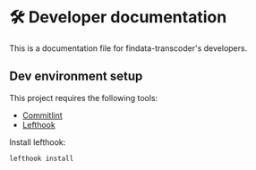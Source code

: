 # 🛠️ Developer documentation

This is a documentation file for findata-transcoder's developers.

## Dev environment setup

This project requires the following tools:

- [Commitlint]
- [Lefthook]

Install lefthook:

```shell
lefthook install
```

[Commitlint]: https://github.com/conventional-changelog/commitlint
[Lefthook]: https://github.com/evilmartians/lefthook

